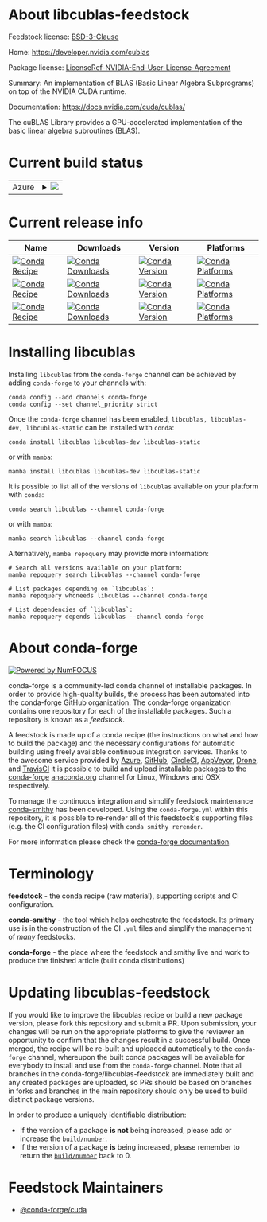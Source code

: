 About libcublas-feedstock
=========================

Feedstock license: [BSD-3-Clause](https://github.com/conda-forge/libcublas-feedstock/blob/main/LICENSE.txt)

Home: https://developer.nvidia.com/cublas

Package license: [LicenseRef-NVIDIA-End-User-License-Agreement](https://docs.nvidia.com/cuda/eula/index.html)

Summary: An implementation of BLAS (Basic Linear Algebra Subprograms) on top of the NVIDIA CUDA runtime.

Documentation: https://docs.nvidia.com/cuda/cublas/

The cuBLAS Library provides a GPU-accelerated implementation of the basic linear algebra subroutines (BLAS).


Current build status
====================


<table>
    
  <tr>
    <td>Azure</td>
    <td>
      <details>
        <summary>
          <a href="https://dev.azure.com/conda-forge/feedstock-builds/_build/latest?definitionId=19039&branchName=main">
            <img src="https://dev.azure.com/conda-forge/feedstock-builds/_apis/build/status/libcublas-feedstock?branchName=main">
          </a>
        </summary>
        <table>
          <thead><tr><th>Variant</th><th>Status</th></tr></thead>
          <tbody><tr>
              <td>linux_64</td>
              <td>
                <a href="https://dev.azure.com/conda-forge/feedstock-builds/_build/latest?definitionId=19039&branchName=main">
                  <img src="https://dev.azure.com/conda-forge/feedstock-builds/_apis/build/status/libcublas-feedstock?branchName=main&jobName=linux&configuration=linux%20linux_64_" alt="variant">
                </a>
              </td>
            </tr><tr>
              <td>linux_aarch64</td>
              <td>
                <a href="https://dev.azure.com/conda-forge/feedstock-builds/_build/latest?definitionId=19039&branchName=main">
                  <img src="https://dev.azure.com/conda-forge/feedstock-builds/_apis/build/status/libcublas-feedstock?branchName=main&jobName=linux&configuration=linux%20linux_aarch64_" alt="variant">
                </a>
              </td>
            </tr><tr>
              <td>win_64</td>
              <td>
                <a href="https://dev.azure.com/conda-forge/feedstock-builds/_build/latest?definitionId=19039&branchName=main">
                  <img src="https://dev.azure.com/conda-forge/feedstock-builds/_apis/build/status/libcublas-feedstock?branchName=main&jobName=win&configuration=win%20win_64_" alt="variant">
                </a>
              </td>
            </tr>
          </tbody>
        </table>
      </details>
    </td>
  </tr>
</table>

Current release info
====================

| Name | Downloads | Version | Platforms |
| --- | --- | --- | --- |
| [![Conda Recipe](https://img.shields.io/badge/recipe-libcublas-green.svg)](https://anaconda.org/conda-forge/libcublas) | [![Conda Downloads](https://img.shields.io/conda/dn/conda-forge/libcublas.svg)](https://anaconda.org/conda-forge/libcublas) | [![Conda Version](https://img.shields.io/conda/vn/conda-forge/libcublas.svg)](https://anaconda.org/conda-forge/libcublas) | [![Conda Platforms](https://img.shields.io/conda/pn/conda-forge/libcublas.svg)](https://anaconda.org/conda-forge/libcublas) |
| [![Conda Recipe](https://img.shields.io/badge/recipe-libcublas--dev-green.svg)](https://anaconda.org/conda-forge/libcublas-dev) | [![Conda Downloads](https://img.shields.io/conda/dn/conda-forge/libcublas-dev.svg)](https://anaconda.org/conda-forge/libcublas-dev) | [![Conda Version](https://img.shields.io/conda/vn/conda-forge/libcublas-dev.svg)](https://anaconda.org/conda-forge/libcublas-dev) | [![Conda Platforms](https://img.shields.io/conda/pn/conda-forge/libcublas-dev.svg)](https://anaconda.org/conda-forge/libcublas-dev) |
| [![Conda Recipe](https://img.shields.io/badge/recipe-libcublas--static-green.svg)](https://anaconda.org/conda-forge/libcublas-static) | [![Conda Downloads](https://img.shields.io/conda/dn/conda-forge/libcublas-static.svg)](https://anaconda.org/conda-forge/libcublas-static) | [![Conda Version](https://img.shields.io/conda/vn/conda-forge/libcublas-static.svg)](https://anaconda.org/conda-forge/libcublas-static) | [![Conda Platforms](https://img.shields.io/conda/pn/conda-forge/libcublas-static.svg)](https://anaconda.org/conda-forge/libcublas-static) |

Installing libcublas
====================

Installing `libcublas` from the `conda-forge` channel can be achieved by adding `conda-forge` to your channels with:

```
conda config --add channels conda-forge
conda config --set channel_priority strict
```

Once the `conda-forge` channel has been enabled, `libcublas, libcublas-dev, libcublas-static` can be installed with `conda`:

```
conda install libcublas libcublas-dev libcublas-static
```

or with `mamba`:

```
mamba install libcublas libcublas-dev libcublas-static
```

It is possible to list all of the versions of `libcublas` available on your platform with `conda`:

```
conda search libcublas --channel conda-forge
```

or with `mamba`:

```
mamba search libcublas --channel conda-forge
```

Alternatively, `mamba repoquery` may provide more information:

```
# Search all versions available on your platform:
mamba repoquery search libcublas --channel conda-forge

# List packages depending on `libcublas`:
mamba repoquery whoneeds libcublas --channel conda-forge

# List dependencies of `libcublas`:
mamba repoquery depends libcublas --channel conda-forge
```


About conda-forge
=================

[![Powered by
NumFOCUS](https://img.shields.io/badge/powered%20by-NumFOCUS-orange.svg?style=flat&colorA=E1523D&colorB=007D8A)](https://numfocus.org)

conda-forge is a community-led conda channel of installable packages.
In order to provide high-quality builds, the process has been automated into the
conda-forge GitHub organization. The conda-forge organization contains one repository
for each of the installable packages. Such a repository is known as a *feedstock*.

A feedstock is made up of a conda recipe (the instructions on what and how to build
the package) and the necessary configurations for automatic building using freely
available continuous integration services. Thanks to the awesome service provided by
[Azure](https://azure.microsoft.com/en-us/services/devops/), [GitHub](https://github.com/),
[CircleCI](https://circleci.com/), [AppVeyor](https://www.appveyor.com/),
[Drone](https://cloud.drone.io/welcome), and [TravisCI](https://travis-ci.com/)
it is possible to build and upload installable packages to the
[conda-forge](https://anaconda.org/conda-forge) [anaconda.org](https://anaconda.org/)
channel for Linux, Windows and OSX respectively.

To manage the continuous integration and simplify feedstock maintenance
[conda-smithy](https://github.com/conda-forge/conda-smithy) has been developed.
Using the ``conda-forge.yml`` within this repository, it is possible to re-render all of
this feedstock's supporting files (e.g. the CI configuration files) with ``conda smithy rerender``.

For more information please check the [conda-forge documentation](https://conda-forge.org/docs/).

Terminology
===========

**feedstock** - the conda recipe (raw material), supporting scripts and CI configuration.

**conda-smithy** - the tool which helps orchestrate the feedstock.
                   Its primary use is in the construction of the CI ``.yml`` files
                   and simplify the management of *many* feedstocks.

**conda-forge** - the place where the feedstock and smithy live and work to
                  produce the finished article (built conda distributions)


Updating libcublas-feedstock
============================

If you would like to improve the libcublas recipe or build a new
package version, please fork this repository and submit a PR. Upon submission,
your changes will be run on the appropriate platforms to give the reviewer an
opportunity to confirm that the changes result in a successful build. Once
merged, the recipe will be re-built and uploaded automatically to the
`conda-forge` channel, whereupon the built conda packages will be available for
everybody to install and use from the `conda-forge` channel.
Note that all branches in the conda-forge/libcublas-feedstock are
immediately built and any created packages are uploaded, so PRs should be based
on branches in forks and branches in the main repository should only be used to
build distinct package versions.

In order to produce a uniquely identifiable distribution:
 * If the version of a package **is not** being increased, please add or increase
   the [``build/number``](https://docs.conda.io/projects/conda-build/en/latest/resources/define-metadata.html#build-number-and-string).
 * If the version of a package **is** being increased, please remember to return
   the [``build/number``](https://docs.conda.io/projects/conda-build/en/latest/resources/define-metadata.html#build-number-and-string)
   back to 0.

Feedstock Maintainers
=====================

* [@conda-forge/cuda](https://github.com/orgs/conda-forge/teams/cuda/)

